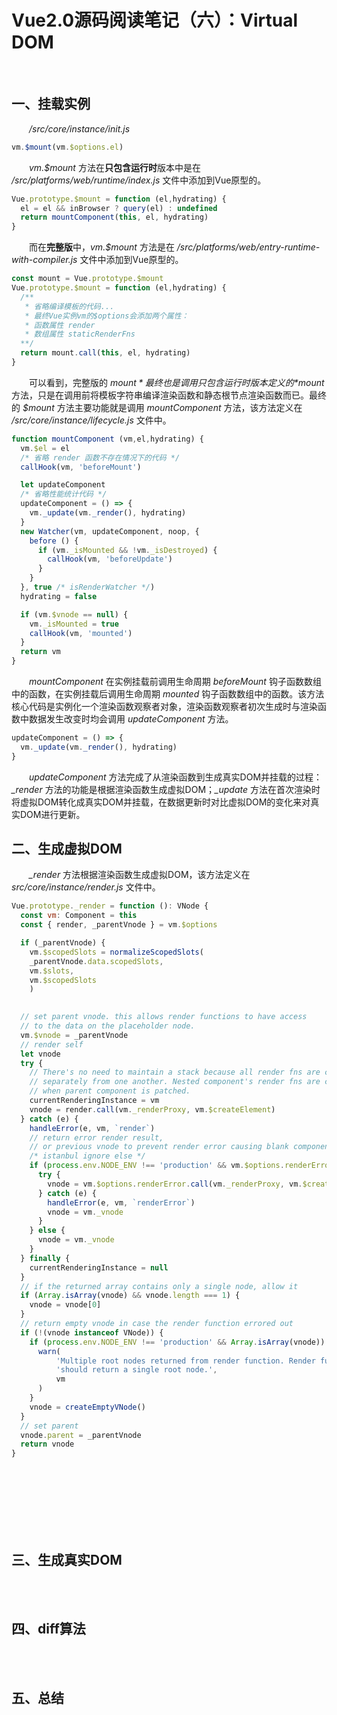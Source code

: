 # Vue2.0源码阅读笔记（六）：Virtual DOM
&emsp;&emsp;<br/>
## 一、挂载实例
&emsp;&emsp;*/src/core/instance/init.js*<br/>
```js
vm.$mount(vm.$options.el)
```
&emsp;&emsp;*vm.$mount* 方法在**只包含运行时**版本中是在 */src/platforms/web/runtime/index.js* 文件中添加到Vue原型的。<br/>
```js
Vue.prototype.$mount = function (el,hydrating) {
  el = el && inBrowser ? query(el) : undefined
  return mountComponent(this, el, hydrating)
}
```
&emsp;&emsp;而在**完整版**中，*vm.$mount* 方法是在 */src/platforms/web/entry-runtime-with-compiler.js* 文件中添加到Vue原型的。<br/>
```js
const mount = Vue.prototype.$mount
Vue.prototype.$mount = function (el,hydrating) {
  /**
   * 省略编译模板的代码...
   * 最终Vue实例vm的$options会添加两个属性：
   * 函数属性 render
   * 数组属性 staticRenderFns
  **/
  return mount.call(this, el, hydrating)
}
```
&emsp;&emsp;可以看到，完整版的 *$mount* 最终也是调用只包含运行时版本定义的 *$mount* 方法，只是在调用前将模板字符串编译渲染函数和静态根节点渲染函数而已。最终的 *$mount* 方法主要功能就是调用 *mountComponent* 方法，该方法定义在 */src/core/instance/lifecycle.js* 文件中。<br/>
```js
function mountComponent (vm,el,hydrating) {
  vm.$el = el
  /* 省略 render 函数不存在情况下的代码 */
  callHook(vm, 'beforeMount')

  let updateComponent
  /* 省略性能统计代码 */
  updateComponent = () => {
    vm._update(vm._render(), hydrating)
  }
  new Watcher(vm, updateComponent, noop, {
    before () {
      if (vm._isMounted && !vm._isDestroyed) {
        callHook(vm, 'beforeUpdate')
      }
    }
  }, true /* isRenderWatcher */)
  hydrating = false

  if (vm.$vnode == null) {
    vm._isMounted = true
    callHook(vm, 'mounted')
  }
  return vm
}
```
&emsp;&emsp;*mountComponent* 在实例挂载前调用生命周期 *beforeMount* 钩子函数数组中的函数，在实例挂载后调用生命周期 *mounted* 钩子函数数组中的函数。该方法核心代码是实例化一个渲染函数观察者对象，渲染函数观察者初次生成时与渲染函数中数据发生改变时均会调用 *updateComponent* 方法。<br/>
```js
updateComponent = () => {
  vm._update(vm._render(), hydrating)
}
```
&emsp;&emsp;*updateComponent* 方法完成了从渲染函数到生成真实DOM并挂载的过程：*_render* 方法的功能是根据渲染函数生成虚拟DOM；*_update* 方法在首次渲染时将虚拟DOM转化成真实DOM并挂载，在数据更新时对比虚拟DOM的变化来对真实DOM进行更新。<br/>
## 二、生成虚拟DOM
&emsp;&emsp;*_render* 方法根据渲染函数生成虚拟DOM，该方法定义在 *src/core/instance/render.js* 文件中。<br/>
```js
Vue.prototype._render = function (): VNode {
  const vm: Component = this
  const { render, _parentVnode } = vm.$options

  if (_parentVnode) {
    vm.$scopedSlots = normalizeScopedSlots(
    _parentVnode.data.scopedSlots,
    vm.$slots,
    vm.$scopedSlots
    )
  

  // set parent vnode. this allows render functions to have access
  // to the data on the placeholder node.
  vm.$vnode = _parentVnode
  // render self
  let vnode
  try {
    // There's no need to maintain a stack because all render fns are called
    // separately from one another. Nested component's render fns are called
    // when parent component is patched.
    currentRenderingInstance = vm
    vnode = render.call(vm._renderProxy, vm.$createElement)
  } catch (e) {
    handleError(e, vm, `render`)
    // return error render result,
    // or previous vnode to prevent render error causing blank component
    /* istanbul ignore else */
    if (process.env.NODE_ENV !== 'production' && vm.$options.renderError) {
      try {
        vnode = vm.$options.renderError.call(vm._renderProxy, vm.$createElement, e)
      } catch (e) {
        handleError(e, vm, `renderError`)
        vnode = vm._vnode
      }
    } else {
      vnode = vm._vnode
    }
  } finally {
    currentRenderingInstance = null
  }
  // if the returned array contains only a single node, allow it
  if (Array.isArray(vnode) && vnode.length === 1) {
    vnode = vnode[0]
  }
  // return empty vnode in case the render function errored out
  if (!(vnode instanceof VNode)) {
    if (process.env.NODE_ENV !== 'production' && Array.isArray(vnode)) {
      warn(
          'Multiple root nodes returned from render function. Render function ' +
          'should return a single root node.',
          vm
      )
    }
    vnode = createEmptyVNode()
  }
  // set parent
  vnode.parent = _parentVnode
  return vnode
}
```
&emsp;&emsp;<br/>
&emsp;&emsp;<br/>
&emsp;&emsp;<br/>
&emsp;&emsp;<br/>
&emsp;&emsp;<br/>
&emsp;&emsp;<br/>
## 三、生成真实DOM
&emsp;&emsp;<br/>
&emsp;&emsp;<br/>
## 四、diff算法
&emsp;&emsp;<br/>
&emsp;&emsp;<br/>
## 五、总结
&emsp;&emsp;<br/>
&emsp;&emsp;<br/>